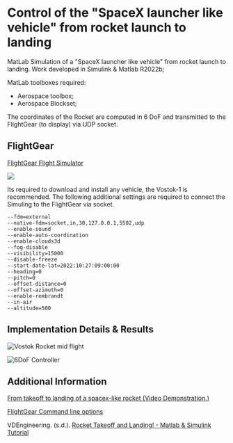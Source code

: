 # Control of the "SpaceX launcher like vehicle" from rocket launch to landing
MatLab Simulation of a "SpaceX launcher like vehicle" from rocket launch to landing. 
Work developed in Simulink & Matlab R2022b;

MatLab toolboxes required:
  - Aerospace toolbox;
  - Aerospace Blockset;

The coordinates of the Rocket are computed in 6 DoF and transmitted to the FlightGear (to display) via UDP socket.

## FlightGear
[FlightGear Flight Simulator](https://www.flightgear.org/)

![](https://github.com/AlexMaks02/Rocket_Launch_to_Landing/blob/main/figs/FlightGear.png)

Its required to download and install any vehicle, the Vostok-1 is recommended.
The following additional settings are required to connect the Simuling to the FlightGear via socket.

```
--fdm=external
--native-fdm=socket,in,30,127.0.0.1,5502,udp
--enable-sound
--enable-auto-coordination
--enable-clouds3d
--fog-disable
--visibility=15000
--disable-freeze
--start-date-lat=2022:10:27:09:00:00
--heading=0
--pitch=0
--offset-distance=0
--offset-azimuth=0
--enable-rembrandt
--in-air
--altitude=500
```

## Implementation Details & Results

![Vostok Rocket mid flight](https://github.com/AlexMaks02/Rocket_Launch_to_Landing/blob/main/figs/Vostok_2.png)

![6DoF Controller](https://github.com/AlexMaks02/Rocket_Launch_to_Landing/blob/main/figs/2FlightGear.png)

## Additional Information
[From takeoff to landing of a spacex-like rocket (Video Demonstration.)](https://www.youtube.com/watch?v=jXIwPWmPuBg&t=171s&ab_channel=Maks)

[FlightGear Command line options](https://wiki.flightgear.org/Command_line_options)

VDEngineering. (s.d.). [Rocket Takeoff and Landing! - Matlab & Simulink Tutorial](https://www.youtube.com/watch?v=jI0eWIgXsT4&ab_channel=VDEngineering)
